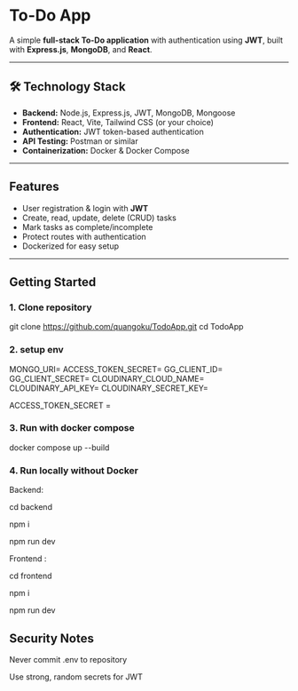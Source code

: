# To-Do App

A simple **full-stack To-Do application** with authentication using **JWT**, built with **Express.js**, **MongoDB**, and **React**.

---

## 🛠 Technology Stack

- **Backend:** Node.js, Express.js, JWT, MongoDB, Mongoose  
- **Frontend:** React, Vite, Tailwind CSS (or your choice)  
- **Authentication:** JWT token-based authentication  
- **API Testing:** Postman or similar  
- **Containerization:** Docker & Docker Compose

---

## Features

- User registration & login with **JWT**
- Create, read, update, delete (CRUD) tasks
- Mark tasks as complete/incomplete
- Protect routes with authentication
- Dockerized for easy setup

---

##  Getting Started

### 1. Clone repository
git clone https://github.com/quangoku/TodoApp.git
cd TodoApp
### 2. setup env 
MONGO_URI=
ACCESS_TOKEN_SECRET=
GG_CLIENT_ID=
GG_CLIENT_SECRET=
CLOUDINARY_CLOUD_NAME=
CLOUDINARY_API_KEY=
CLOUDINARY_SECRET_KEY=


ACCESS_TOKEN_SECRET = 
### 3. Run with docker compose
docker compose up --build
### 4. Run locally without Docker

Backend: 

cd backend

npm i

npm run dev

Frontend : 

cd frontend

npm i 

npm run dev

## Security Notes

Never commit .env to repository

Use strong, random secrets for JWT
